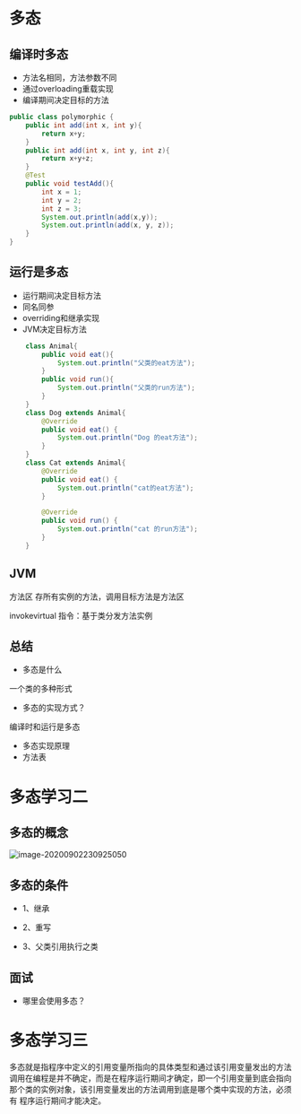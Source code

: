# 多态

## 编译时多态

- 方法名相同，方法参数不同
- 通过overloading重载实现
- 编译期间决定目标的方法

```java
public class polymorphic {
    public int add(int x, int y){
        return x+y;
    }
    public int add(int x, int y, int z){
        return x+y+z;
    }
    @Test
    public void testAdd(){
        int x = 1;
        int y = 2;
        int z = 3;
        System.out.println(add(x,y));
        System.out.println(add(x, y, z));
    }
}
```



## 运行是多态

- 运行期间决定目标方法
- 同名同参
- overriding和继承实现
- JVM决定目标方法

```java
    class Animal{
        public void eat(){
            System.out.println("父类的eat方法");
        }
        public void run(){
            System.out.println("父类的run方法");
        }
    }
    class Dog extends Animal{
        @Override
        public void eat() {
            System.out.println("Dog 的eat方法");
        }
    }
    class Cat extends Animal{
        @Override
        public void eat() {
            System.out.println("cat的eat方法");
        }

        @Override
        public void run() {
            System.out.println("cat 的run方法");
        }
    }
```

## JVM

方法区 存所有实例的方法，调用目标方法是方法区

invokevirtual 指令：基于类分发方法实例

## 总结

- 多态是什么

一个类的多种形式

- 多态的实现方式？

编译时和运行是多态

- 多态实现原理
- 方法表 

# 多态学习二

## 多态的概念

![image-20200902230925050](https://gitee.com/jet5devil/typora-picture/raw/master/img/20200902230925.png)

## 多态的条件

- 1、继承

- 2、重写
- 3、父类引用执行之类

## 面试

- 哪里会使用多态？

# 多态学习三

多态就是指程序中定义的引用变量所指向的具体类型和通过该引用变量发出的方法调用在编程是并不确定，而是在程序运行期间才确定，即一个引用变量到底会指向那个类的实例对象，该引用变量发出的方法调用到底是哪个类中实现的方法，必须有 程序运行期间才能决定。

